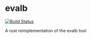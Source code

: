 # evalb

[![Build Status](https://travis-ci.org/benweedon/evalb.svg?branch=master)](https://travis-ci.org/benweedon/evalb)

A rust reimplementation of the evalb tool

